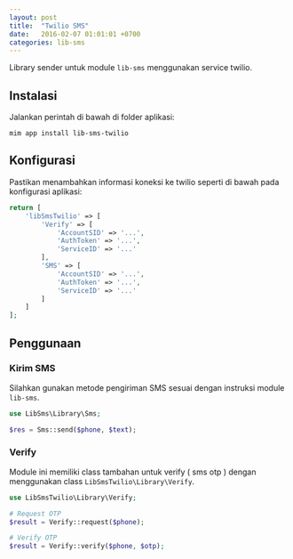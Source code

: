 ```yaml
---
layout: post
title:  "Twilio SMS"
date:   2016-02-07 01:01:01 +0700
categories: lib-sms
---
```


Library sender untuk module `lib-sms` menggunakan service twilio.

## Instalasi

Jalankan perintah di bawah di folder aplikasi:

```
mim app install lib-sms-twilio
```

## Konfigurasi

Pastikan menambahkan informasi koneksi ke twilio seperti di bawah pada
konfigurasi aplikasi:

```php
return [
    'libSmsTwilio' => [
        'Verify' => [
            'AccountSID' => '...',
            'AuthToken' => '...',
            'ServiceID' => '...'
        ],
        'SMS' => [
            'AccountSID' => '...',
            'AuthToken' => '...',
            'ServiceID' => '...'
        ]
    ]
];
```

## Penggunaan

### Kirim SMS

Silahkan gunakan metode pengiriman SMS sesuai dengan instruksi module `lib-sms`.

```php
use LibSms\Library\Sms;

$res = Sms::send($phone, $text);
```

### Verify

Module ini memiliki class tambahan untuk verify ( sms otp ) dengan menggunakan
class `LibSmsTwilio\Library\Verify`.

```php
use LibSmsTwilio\Library\Verify;

# Request OTP
$result = Verify::request($phone);

# Verify OTP
$result = Verify::verify($phone, $otp);
```

